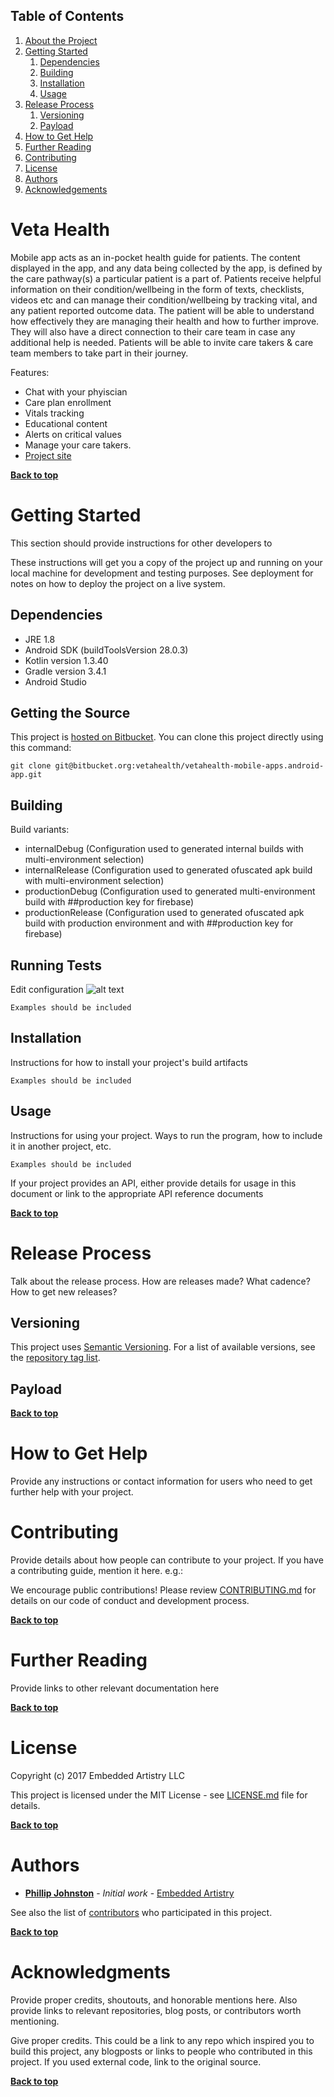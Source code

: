 
## Table of Contents

1. [About the Project](#about-the-project)
1. [Getting Started](#getting-started)
	1. [Dependencies](#dependencies)
	1. [Building](#building)
	1. [Installation](#installation)
	1. [Usage](#usage)
1. [Release Process](#release-process)
	1. [Versioning](#versioning)
	1. [Payload](#payload)
1. [How to Get Help](#how-to-get-help)
1. [Further Reading](#further-reading)
1. [Contributing](#contributing)
1. [License](#license)
1. [Authors](#authors)
1. [Acknowledgements](#acknowledgements)

# Veta Health

Mobile app acts as an in-pocket health guide for patients. The content displayed in the app, and any data being collected by the app, is defined by the care pathway(s) a particular patient is a part of. Patients receive helpful information on their condition/wellbeing in the form of texts, checklists, videos etc and can manage their condition/wellbeing by tracking vital, and any patient reported outcome data. The patient will be able to understand how effectively they are managing their health and how to further improve. They will also have a direct connection to their care team in case any additional help is needed. Patients will be able to invite care takers & care team members to take part in their journey.

Features:
* Chat with your phyiscian
* Care plan enrollment
* Vitals tracking
* Educational content
* Alerts on critical values
* Manage your care takers.
* [Project site](https://myvetahealth.com/)

**[Back to top](#table-of-contents)**


# Getting Started

This section should provide instructions for other developers to

These instructions will get you a copy of the project up and running on your local machine for development and testing purposes. See deployment for notes on how to deploy the project on a live system.

## Dependencies
- JRE 1.8
- Android SDK (buildToolsVersion 28.0.3)
- Kotlin version 1.3.40
- Gradle version 3.4.1
- Android Studio

## Getting the Source

This project is [hosted on Bitbucket](https://bitbucket.org/vetahealth/vetahealth-mobile-apps.android-app/src/master/). You can clone this project directly using this command:

```
git clone git@bitbucket.org:vetahealth/vetahealth-mobile-apps.android-app.git
```

## Building

Build variants:
 - internalDebug (Configuration used to generated internal builds with multi-environment selection)
 - internalRelease (Configuration used to generated ofuscated apk build with multi-environment selection)
 - productionDebug (Configuration used to generated multi-environment build with ##production key for firebase)
 - productionRelease (Configuration used to generated ofuscated apk build with production environment and with ##production key for firebase)


## Running Tests

Edit configuration
![alt text](https://github.com/scirillo/templates/blob/master/oss_docs/Test_Config.png)

```
Examples should be included
```

## Installation

Instructions for how to install your project's build artifacts

```
Examples should be included
```

## Usage

Instructions for using your project. Ways to run the program, how to include it in another project, etc.

```
Examples should be included
```

If your project provides an API, either provide details for usage in this document or link to the appropriate API reference documents

**[Back to top](#table-of-contents)**

# Release Process

Talk about the release process. How are releases made? What cadence? How to get new releases?

## Versioning

This project uses [Semantic Versioning](http://semver.org/). For a list of available versions, see the [repository tag list](https://github.com/your/project/tags).

## Payload

**[Back to top](#table-of-contents)**

# How to Get Help

Provide any instructions or contact information for users who need to get further help with your project.

# Contributing

Provide details about how people can contribute to your project. If you have a contributing guide, mention it here. e.g.:

We encourage public contributions! Please review [CONTRIBUTING.md](docs/CONTRIBUTING.md) for details on our code of conduct and development process.

**[Back to top](#table-of-contents)**

# Further Reading

Provide links to other relevant documentation here

**[Back to top](#table-of-contents)**

# License

Copyright (c) 2017 Embedded Artistry LLC

This project is licensed under the MIT License - see [LICENSE.md](LICENSE.md) file for details.

**[Back to top](#table-of-contents)**

# Authors

* **[Phillip Johnston](https://github.com/phillipjohnston)** - *Initial work* - [Embedded Artistry](https://github.com/embeddedartistry)

See also the list of [contributors](https://github.com/your/project/contributors) who participated in this project.

**[Back to top](#table-of-contents)**

# Acknowledgments

Provide proper credits, shoutouts, and honorable mentions here. Also provide links to relevant repositories, blog posts, or contributors worth mentioning.

Give proper credits. This could be a link to any repo which inspired you to build this project, any blogposts or links to people who contributed in this project. If you used external code, link to the original source.

**[Back to top](#table-of-contents)**

